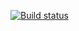 [![Build status](https://ci.appveyor.com/api/projects/status/91xo013r6ya163i1?svg=true)](https://ci.appveyor.com/project/OksanaVolko/patternstest-task-1-80x49)